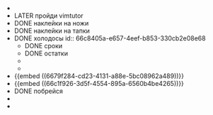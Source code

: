 -
- LATER пройди vimtutor
- DONE наклейки на ножи
- DONE наклейки на тапки
- DONE холодосы
  id:: 66c8405a-e657-4eef-b853-330cb2e08e68
	- DONE сроки
	- DONE остатки
	-
	-
- {{embed ((6679f284-cd23-4131-a88e-5bc08962a489))}}
- {{embed ((66c1f926-3d5f-4554-895a-6560b4be4265))}}
- DONE побрейся
-
-